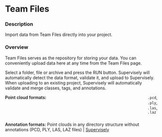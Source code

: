 # Team Files

### Description

Import data from Team Files directly into your project.

### Overview

Team Files serves as the repository for storing your data. You can conveniently upload data here at any time from the Team Files page.

Select a folder, file or archive and press the RUN button. Supervisely will automatically detect the data format, validate it, and upload to Supervisely.
When uploading to an existing project, Supervisely will automatically validate and merge classes, tags, and annotations.

<div style="display: grid; grid-template-columns: auto 1fr; grid-column-gap: 5px; grid-row-gap: 10px; grid-auto-rows: auto;">
  <b style="font-weight: 600; flex: none;" class="mr5">Point cloud formats:</b>
  <span><code>.pcd</code>, <code>.ply</code>, <code>.las</code>, <code>.laz</code></span>

<b style="font-weight: 600; flex: none;" class="mr5">Annotation formats:</b>
<span>
Point clouds in any directory structure without annotations (PCD, PLY, LAS, LAZ files)<span> | </span>
<a href="https://raw.githubusercontent.com/supervisely-ecosystem/import-wizard-docs/master/converter_docs/point_cloud/supervisely.md" data-key="sly-open-modal" data-modal-event="open-md-modal" >Supervisely</a>
</span>

</div>